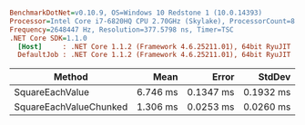``` ini

BenchmarkDotNet=v0.10.9, OS=Windows 10 Redstone 1 (10.0.14393)
Processor=Intel Core i7-6820HQ CPU 2.70GHz (Skylake), ProcessorCount=8
Frequency=2648447 Hz, Resolution=377.5798 ns, Timer=TSC
.NET Core SDK=1.1.0
  [Host]     : .NET Core 1.1.2 (Framework 4.6.25211.01), 64bit RyuJIT  [AttachedDebugger]
  DefaultJob : .NET Core 1.1.2 (Framework 4.6.25211.01), 64bit RyuJIT


```
 |                 Method |     Mean |     Error |    StdDev |
 |----------------------- |---------:|----------:|----------:|
 |        SquareEachValue | 6.746 ms | 0.1347 ms | 0.1932 ms |
 | SquareEachValueChunked | 1.306 ms | 0.0253 ms | 0.0260 ms |
